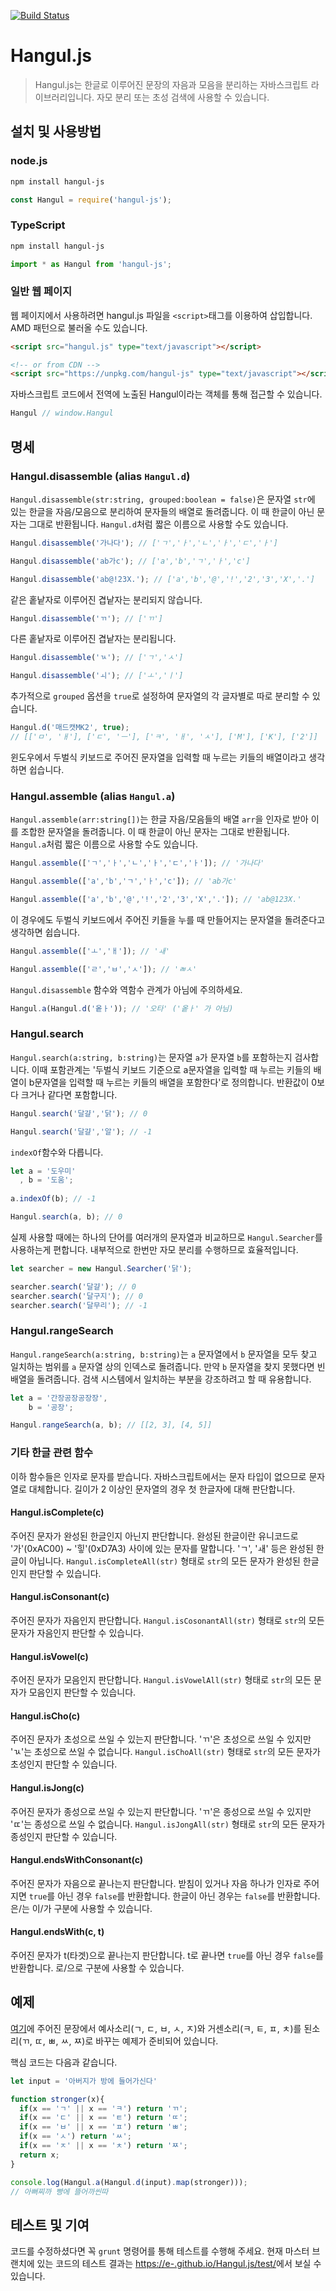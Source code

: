 [![Build Status](https://travis-ci.org/e-/Hangul.js.svg?branch=master)](https://travis-ci.org/e-/Hangul.js)

# Hangul.js

> Hangul.js는 한글로 이루어진 문장의 자음과 모음을 분리하는 자바스크립트 라이브러리입니다. 자모 분리 또는 초성 검색에 사용할 수 있습니다.

## 설치 및 사용방법

### node.js 

```bash
npm install hangul-js
```
```js
const Hangul = require('hangul-js');
```

### TypeScript

```bash
npm install hangul-js
```
```js
import * as Hangul from 'hangul-js';
```

### 일반 웹 페이지

웹 페이지에서 사용하려면 hangul.js 파일을 `<script>`태그를 이용하여 삽입합니다. AMD 패턴으로 불러올 수도 있습니다.
```html
<script src="hangul.js" type="text/javascript"></script>

<!-- or from CDN -->
<script src="https://unpkg.com/hangul-js" type="text/javascript"></script>
```
자바스크립트 코드에서 전역에 노출된 Hangul이라는 객체를 통해 접근할 수 있습니다.
```js
Hangul // window.Hangul
```

## 명세

### Hangul.disassemble (alias `Hangul.d`)
`Hangul.disassemble(str:string, grouped:boolean = false)`은 문자열 `str`에 있는 한글을 자음/모음으로 분리하여 문자들의 배열로 돌려줍니다. 이 때 한글이 아닌 문자는 그대로 반환됩니다. `Hangul.d`처럼 짧은 이름으로 사용할 수도 있습니다.

```js
Hangul.disassemble('가나다'); // ['ㄱ','ㅏ','ㄴ','ㅏ','ㄷ','ㅏ']

Hangul.disassemble('ab가c'); // ['a','b','ㄱ','ㅏ','c']

Hangul.disassemble('ab@!23X.'); // ['a','b','@','!','2','3','X','.']
```

같은 홑낱자로 이루어진 겹낱자는 분리되지 않습니다.

```js
Hangul.disassemble('ㄲ'); // ['ㄲ']
```

다른 홑낱자로 이루어진 겹낱자는 분리됩니다.

```js
Hangul.disassemble('ㄳ'); // ['ㄱ','ㅅ']

Hangul.disassemble('ㅚ'); // ['ㅗ','ㅣ']
```

추가적으로 `grouped` 옵션을 `true`로 설정하여 문자열의 각 글자별로 따로 분리할 수 있습니다.

```js
Hangul.d('매드캣MK2', true); 
// [['ㅁ', 'ㅐ'], ['ㄷ', 'ㅡ'], ['ㅋ', 'ㅐ', 'ㅅ'], ['M'], ['K'], ['2']]
```

윈도우에서 두벌식 키보드로 주어진 문자열을 입력할 때 누르는 키들의 배열이라고 생각하면 쉽습니다.

### Hangul.assemble (alias `Hangul.a`)

`Hangul.assemble(arr:string[])`는 한글 자음/모음들의 배열 `arr`을 인자로 받아 이를 조합한 문자열을 돌려줍니다. 이 때 한글이 아닌 문자는 그대로 반환됩니다. `Hangul.a`처럼 짧은 이름으로 사용할 수도 있습니다.

```js
Hangul.assemble(['ㄱ','ㅏ','ㄴ','ㅏ','ㄷ','ㅏ']); // '가나다'

Hangul.assemble(['a','b','ㄱ','ㅏ','c']); // 'ab가c'

Hangul.assemble(['a','b','@','!','2','3','X','.']); // 'ab@123X.'
```

이 경우에도 두벌식 키보드에서 주어진 키들을 누를 때 만들어지는 문자열을 돌려준다고 생각하면 쉽습니다.

```js
Hangul.assemble(['ㅗ','ㅐ']); // 'ㅙ'

Hangul.assemble(['ㄹ','ㅂ','ㅅ']); // 'ㄼㅅ'
```

`Hangul.disassemble` 함수와 역함수 관계가 아님에 주의하세요.

```js
Hangul.a(Hangul.d('옽ㅏ')); // '오타' ('옽ㅏ' 가 아님)
```

### Hangul.search

`Hangul.search(a:string, b:string)`는 문자열 `a`가 문자열 `b`를 포함하는지 검사합니다. 이때 포함관계는 '두벌식 키보드 기준으로 a문자열을 입력할 때 누르는 키들의 배열이 b문자열을 입력할 때 누르는 키들의 배열을 포함한다'로 정의합니다. 반환값이 0보다 크거나 같다면 포함합니다.

```js
Hangul.search('달걀','닭'); // 0

Hangul.search('달걀','알'); // -1
```

`indexOf`함수와 다릅니다.

```js
let a = '도우미'
  , b = '도움';
  
a.indexOf(b); // -1

Hangul.search(a, b); // 0
```

실제 사용할 때에는 하나의 단어를 여러개의 문자열과 비교하므로 `Hangul.Searcher`를 사용하는게 편합니다. 내부적으로 한번만 자모 분리를 수행하므로 효율적입니다.

```js
let searcher = new Hangul.Searcher('닭');

searcher.search('달걀'); // 0
searcher.search('달구지'); // 0
searcher.search('달무리'); // -1
```

### Hangul.rangeSearch

`Hangul.rangeSearch(a:string, b:string)`는 `a` 문자열에서 `b` 문자열을 모두 찾고 일치하는 범위를 `a` 문자열 상의 인덱스로 돌려줍니다. 만약 `b` 문자열을 찾지 못했다면 빈 배열을 돌려줍니다. 검색 시스템에서 일치하는 부분을 강조하려고 할 때 유용합니다.

```js
let a = '간장공장공장장',
    b = '공장';

Hangul.rangeSearch(a, b); // [[2, 3], [4, 5]]
```

### 기타 한글 관련 함수

이하 함수들은 인자로 문자를 받습니다. 자바스크립트에서는 문자 타입이 없으므로 문자열로 대체합니다. 길이가 2 이상인 문자열의 경우 첫 한글자에 대해 판단합니다.

#### Hangul.isComplete(c)

주어진 문자가 완성된 한글인지 아닌지 판단합니다. 완성된 한글이란 유니코드로 '가'(0xAC00) ~ '힣'(0xD7A3) 사이에 있는 문자를 말합니다. 'ㄱ', 'ㅙ' 등은 완성된 한글이 아닙니다.
`Hangul.isCompleteAll(str)` 형태로 `str`의 모든 문자가 완성된 한글인지 판단할 수 있습니다.

#### Hangul.isConsonant(c)

주어진 문자가 자음인지 판단합니다. 
`Hangul.isCosonantAll(str)` 형태로 `str`의 모든 문자가 자음인지 판단할 수 있습니다.

#### Hangul.isVowel(c)

주어진 문자가 모음인지 판단합니다.
`Hangul.isVowelAll(str)` 형태로 `str`의 모든 문자가 모음인지 판단할 수 있습니다.

#### Hangul.isCho(c)

주어진 문자가 초성으로 쓰일 수 있는지 판단합니다. 'ㄲ'은 초성으로 쓰일 수 있지만 'ㄳ'는 초성으로 쓰일 수 없습니다.
`Hangul.isChoAll(str)` 형태로 `str`의 모든 문자가 초성인지 판단할 수 있습니다.

#### Hangul.isJong(c)

주어진 문자가 종성으로 쓰일 수 있는지 판단합니다. 'ㄲ'은 종성으로 쓰일 수 있지만 'ㄸ'는 종성으로 쓰일 수 없습니다.
`Hangul.isJongAll(str)` 형태로 `str`의 모든 문자가 종성인지 판단할 수 있습니다.

#### Hangul.endsWithConsonant(c)

주어진 문자가 자음으로 끝나는지 판단합니다. 받침이 있거나 자음 하나가 인자로 주어지면 `true`를 아닌 경우 `false`를 반환합니다. 한글이 아닌 경우는 `false`를 반환합니다. 은/는 이/가 구분에 사용할 수 있습니다.

#### Hangul.endsWith(c, t)

주어진 문자가 t(타겟)으로 끝나는지 판단합니다. t로 끝나면 `true`를 아닌 경우 `false`를 반환합니다. 로/으로 구분에 사용할 수 있습니다.

## 예제

[여기](http://e-.github.io/Hangul.js/examples/stronger.html)에 주어진 문장에서 예사소리(ㄱ, ㄷ, ㅂ, ㅅ, ㅈ)와 거센소리(ㅋ, ㅌ, ㅍ, ㅊ)를 된소리(ㄲ, ㄸ, ㅃ, ㅆ, ㅉ)로 바꾸는 예제가 준비되어 있습니다.

핵심 코드는 다음과 같습니다.

```js
let input = '아버지가 방에 들어가신다'

function stronger(x){
  if(x == 'ㄱ' || x == 'ㅋ') return 'ㄲ';
  if(x == 'ㄷ' || x == 'ㅌ') return 'ㄸ';
  if(x == 'ㅂ' || x == 'ㅍ') return 'ㅃ';
  if(x == 'ㅅ') return 'ㅆ';
  if(x == 'ㅈ' || x == 'ㅊ') return 'ㅉ';
  return x;
}

console.log(Hangul.a(Hangul.d(input).map(stronger))); 
// 아뻐찌까 빵에 뜰어까씬따
```

## 테스트 및 기여

코드를 수정하셨다면 꼭 `grunt` 명령어를 통해 테스트를 수행해 주세요. 현재 마스터 브랜치에 있는 코드의 테스트 결과는 [https://e-.github.io/Hangul.js/test/](https://e-.github.io/Hangul.js/test/)에서 보실 수 있습니다.

